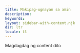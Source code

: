 ```yaml
---
title: Makipag-ugnayan sa amin
description:
keywords:
layout: sidebar-with-content.njk
dir: ltr
locale: tl
---
```

Magdagdag ng content dito